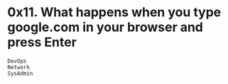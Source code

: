# 0x11. What happens when you type google.com in your browser and press Enter
```
DevOps
Network
SysAdmin
```
